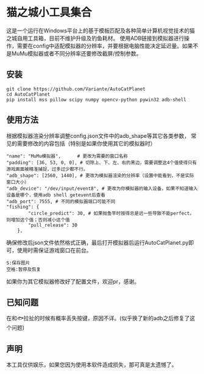 # 猫之城小工具集合

这是一个运行在Windows平台上的基于模板匹配及各种简单计算机视觉技术的猫之城自用工具箱，目前不维护升级及钓鱼耗材。
使用ADB链接到模拟器进行操作，需要在config中适配模拟器的分辨率，并要根据电脑性能决定延迟量。如果不是MuMu模拟器或者不同分辨率还要修改截屏/控制参数。


## 安装
```
git clone https://github.com/Variante/AutoCatPlanet
cd AutoCatPlanet
pip install mss pillow scipy numpy opencv-python pywin32 adb-shell
```

## 使用方法
根据模拟器渲染分辨率调整config.json文件中的adb_shape等其它各类参数，
常见的需要修改的内容包括（特别是如果你使用其它的模拟器时）
```
"name": "MuMu模拟器",      # 更改为需要的窗口名称
"padding": [36, 53, 0, 0], # 切除上、下、左、右的黑边，需要调整这4个值使得只有游戏画面被精准捕捉，过多过少都不行。
"adb_shape": [2560, 1440], # 更改为模拟器渲染的分辨率（设置中能看到，不是实际窗口大小）
"adb_device": "/dev/input/event8", # 更改为你模拟器的输入设备，如果不知道输入设备是哪个，使用adb shell getevent后查看
"adb_port": 7555, # 不同的模拟器端口可能不同
"fishing": {
		"circle_predict": 30, # 如果抛鱼竿时按得总是迟一些导致不能perfect，则增加这个值；否则减小这个值
		"pull_release": 30 
	},
```

确保修改后json文件依然格式正确，最后打开模拟器后运行AutoCatPlanet.py即可，使用时需保证游戏窗口在前台。
```
S:保存图片
空格:暂停及恢复
```
如果你为其它模拟器修改好了配置文件，欢迎pr，感谢。

## 已知问题
在和🐟拉扯的时候有概率丢失按键，原因不详。(似乎换了新的adb之后修复了这个问题)

## 声明
本工具仅供娱乐，如果您因为使用本软件造成损失，那可真是太遗憾了。
